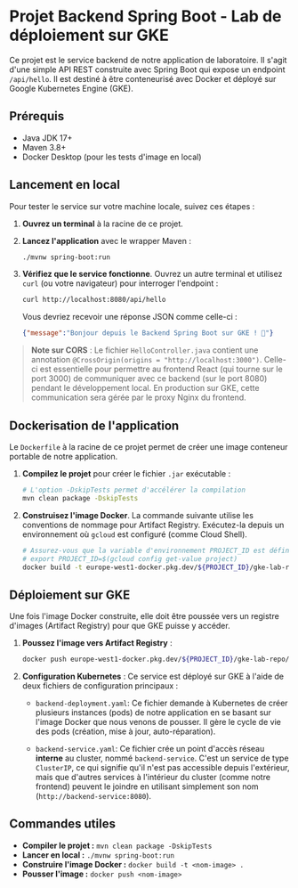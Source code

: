 # Projet Backend Spring Boot - Lab de déploiement sur GKE

Ce projet est le service backend de notre application de laboratoire. Il s'agit d'une simple API REST construite avec Spring Boot qui expose un endpoint `/api/hello`. Il est destiné à être conteneurisé avec Docker et déployé sur Google Kubernetes Engine (GKE).

## Prérequis

*   Java JDK 17+
*   Maven 3.8+
*   Docker Desktop (pour les tests d'image en local)

## Lancement en local

Pour tester le service sur votre machine locale, suivez ces étapes :

1.  **Ouvrez un terminal** à la racine de ce projet.

2.  **Lancez l'application** avec le wrapper Maven :
    ```bash
    ./mvnw spring-boot:run
    ```

3.  **Vérifiez que le service fonctionne**. Ouvrez un autre terminal et utilisez `curl` (ou votre navigateur) pour interroger l'endpoint :
    ```bash
    curl http://localhost:8080/api/hello
    ```
    Vous devriez recevoir une réponse JSON comme celle-ci :
    ```json
    {"message":"Bonjour depuis le Backend Spring Boot sur GKE ! 🎉"}
    ```

> **Note sur CORS** : Le fichier `HelloController.java` contient une annotation `@CrossOrigin(origins = "http://localhost:3000")`. Celle-ci est essentielle pour permettre au frontend React (qui tourne sur le port 3000) de communiquer avec ce backend (sur le port 8080) pendant le développement local. En production sur GKE, cette communication sera gérée par le proxy Nginx du frontend.

## Dockerisation de l'application

Le `Dockerfile` à la racine de ce projet permet de créer une image conteneur portable de notre application.

1.  **Compilez le projet** pour créer le fichier `.jar` exécutable :
    ```bash
    # L'option -DskipTests permet d'accélérer la compilation
    mvn clean package -DskipTests
    ```

2.  **Construisez l'image Docker**. La commande suivante utilise les conventions de nommage pour Artifact Registry. Exécutez-la depuis un environnement où `gcloud` est configuré (comme Cloud Shell).
    ```bash
    # Assurez-vous que la variable d'environnement PROJECT_ID est définie
    # export PROJECT_ID=$(gcloud config get-value project)
    docker build -t europe-west1-docker.pkg.dev/${PROJECT_ID}/gke-lab-repo/backend:v1 .
    ```

## Déploiement sur GKE

Une fois l'image Docker construite, elle doit être poussée vers un registre d'images (Artifact Registry) pour que GKE puisse y accéder.

1.  **Poussez l'image vers Artifact Registry** :
    ```bash
    docker push europe-west1-docker.pkg.dev/${PROJECT_ID}/gke-lab-repo/backend:v1
    ```

2.  **Configuration Kubernetes** :
    Ce service est déployé sur GKE à l'aide de deux fichiers de configuration principaux :

    *   `backend-deployment.yaml`: Ce fichier demande à Kubernetes de créer plusieurs instances (pods) de notre application en se basant sur l'image Docker que nous venons de pousser. Il gère le cycle de vie des pods (création, mise à jour, auto-réparation).

    *   `backend-service.yaml`: Ce fichier crée un point d'accès réseau **interne** au cluster, nommé `backend-service`. C'est un service de type `ClusterIP`, ce qui signifie qu'il n'est pas accessible depuis l'extérieur, mais que d'autres services à l'intérieur du cluster (comme notre frontend) peuvent le joindre en utilisant simplement son nom (`http://backend-service:8080`).

## Commandes utiles

-   **Compiler le projet :** `mvn clean package -DskipTests`
-   **Lancer en local :** `./mvnw spring-boot:run`
-   **Construire l'image Docker :** `docker build -t <nom-image> .`
-   **Pousser l'image :** `docker push <nom-image>`